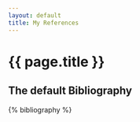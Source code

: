 ```yaml
---
layout: default
title: My References
---
```


{{ page.title }}
================

The default Bibliography
------------------------

{% bibliography %}
